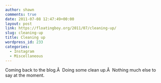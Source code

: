 ```yaml
---
author: shawn
comments: true
date: 2011-07-08 12:47:49+00:00
layout: post
link: https://floatingboy.org/2011/07/cleaning-up/
slug: cleaning-up
title: Cleaning up
wordpress_id: 233
categories:
  - Instagram
  - Miscellaneous
---
```


Coming back to the blog.Â  Doing some clean up.Â  Nothing much else to say at the moment.

